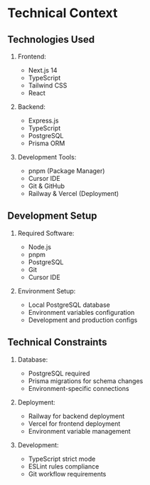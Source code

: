 # Technical Context

## Technologies Used
1. Frontend:
   - Next.js 14
   - TypeScript
   - Tailwind CSS
   - React

2. Backend:
   - Express.js
   - TypeScript
   - PostgreSQL
   - Prisma ORM

3. Development Tools:
   - pnpm (Package Manager)
   - Cursor IDE
   - Git & GitHub
   - Railway & Vercel (Deployment)

## Development Setup
1. Required Software:
   - Node.js
   - pnpm
   - PostgreSQL
   - Git
   - Cursor IDE

2. Environment Setup:
   - Local PostgreSQL database
   - Environment variables configuration
   - Development and production configs

## Technical Constraints
1. Database:
   - PostgreSQL required
   - Prisma migrations for schema changes
   - Environment-specific connections

2. Deployment:
   - Railway for backend deployment
   - Vercel for frontend deployment
   - Environment variable management

3. Development:
   - TypeScript strict mode
   - ESLint rules compliance
   - Git workflow requirements
